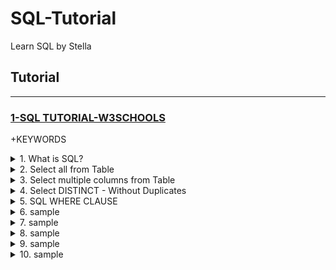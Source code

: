 # SQL-Tutorial
Learn SQL by Stella

## Tutorial

---

### [1-SQL TUTORIAL-W3SCHOOLS](https://www.w3schools.com/sql/)

+KEYWORDS

<details>
    <summary>1. What is SQL?</summary>

```bs
SQL is a standard language for accessing and manipulating databases.
```

```bs
-SQL stands for Structured Query Language
-SQL lets you access and manipulate databases
-SQL became a standard of the American National Standards Institute (ANSI) in 1986, and of the International Organization for Standardization (ISO) in 1987
```

</details>

<details>
    <summary>2. Select all from Table</summary>

```bs
SELECT * FROM Customers;
```

</details>

<details>
    <summary>3. Select multiple columns from Table</summary>

```bs
SELECT CustomerName, City FROM Customers;
```

</details>

<details>
    <summary>4. Select DISTINCT - Without Duplicates</summary>

```bs
SELECT DISTINCT Country FROM Customers;
```

```bs
SELECT COUNT(DISTINCT Country) FROM Customers;
```

</details>

<details>
    <summary>5. SQL WHERE CLAUSE</summary>

```bs
The WHERE Clause is used to filter data. It can be combined with numerical, logical operators and the LIKE, BETWEEN and IN clauses. 

SELECT column1, column2, ...
FROM table_name
WHERE condition;

Operator	Description	Example
=	Equal	
>	Greater than	
<	Less than	
>=	Greater than or equal	
<=	Less than or equal	
<>	Not equal. Note: In some versions of SQL this operator may be written as !=	
BETWEEN	Between a certain range	
LIKE	Search for a pattern	
IN	To specify multiple possible values for a column

## The SQL AND, OR and NOT Operators

The AND operator displays a record if all the conditions separated by AND are TRUE.
The OR operator displays a record if any of the conditions separated by OR is TRUE.
The NOT operator displays a record if the condition(s) is NOT TRUE.

SELECT * FROM Customers
WHERE City='Berlin' OR City='München';

NOTE THAT this examplw also applies to AND & NOT. However, the IN clause is used when you dont want to use multiple OR in the code. The example for NOT is given below.

SELECT * FROM Customers
WHERE NOT Country='Germany';

THEY CAN ALSO BE COMBINED

SELECT * FROM Customers
WHERE Country='Germany' AND (City='Berlin' OR City='München');

SQL ORDER BY and LIMIT KEY WORDS

The ORDER BY keyword sorts the records in ascending order by default. To sort the records in descending order, use the DESC keyword. NOTE THAT multiple columns can be ordered in one code. 
The LIMIT keyword specifies how many of the ordered values to be returned. 

SELECT * FROM Customers
ORDER BY Country ASC, CustomerName DESC;
LIMIT 5

SQL INSERT INTO KEYWORD

It is possible to write the INSERT INTO statement in two ways:
Specify both the column names and the values to be inserted:

INSERT INTO Customers (CustomerName, ContactName, Address, City, PostalCode, Country)
VALUES ('Cardinal', 'Tom B. Erichsen', 'Skagen 21', 'Stavanger', '4006', 'Norway');

One can also INSERT INTO specific columns. However, you must ensure the column position and value to be inserted align. Example is also seen below:
INSERT INTO Customers (CustomerName, City, Country)
VALUES ('Cardinal', 'Stavanger', 'Norway');


SQL NULL VALUES

A field with a NULL value is a field with no value.
If a field in a table is optional, it is possible to insert a new record or update a record without adding a value to this field. Then, the field will be saved with a NULL value.

Note: A NULL value is different from a zero value or a field that contains spaces. A field with a NULL value is one that has been left blank during record creation!
Also important to note that NULL can not be used along with comparison operators. Instead we use the IS NULL and IS NOT NULL syntax to determine if a column or table is NULL or NOT

The IS NULL Operator
The IS NULL operator is used to test for empty values (NULL values).
The following SQL lists all customers with a NULL value in the "Address" field:

Example
SELECT CustomerName, ContactName, Address
FROM Customers
WHERE Address IS NULL;

The IS NOT NULL Operator
The IS NOT NULL operator is used to test for non-empty values (NOT NULL values).
The following SQL lists all customers with a value in the "Address" field:

Example
SELECT CustomerName, ContactName, Address
FROM Customers
WHERE Address IS NOT NULL;

SQL UPDATE STATEMENT

The UPDATE statement is used to modify the existing records in a table.

UPDATE Syntax

UPDATE Customers
SET ContactName = 'Alfred Schmidt', City= 'Frankfurt'
WHERE CustomerID = 1;

Note: Be careful when updating records in a table! Notice the WHERE clause in the UPDATE statement. The WHERE clause specifies which record(s) that should be updated. If you omit the WHERE clause, all records in the table will be updated! It can be used to update single or mutiple columns. 

UPDATE Multiple Records
It is the WHERE clause that determines how many records will be updated.
The following SQL statement will update the ContactName to "Juan" for all records where country is "Mexico":

Example
UPDATE Customers
SET ContactName='Juan'
WHERE Country='Mexico';



Excel -> File -> Export -
```

```bs

```

</details>

<details>
    <summary>6. sample</summary>

```bs

```

```bs

```

</details>

<details>
    <summary>7. sample</summary>

```bs

```

```bs

```

</details>

<details>
    <summary>8. sample</summary>

```bs

```

```bs

```

</details>

<details>
    <summary>9. sample</summary>

```bs

```

```bs

```

</details>

<details>
    <summary>10. sample</summary>

```bs

```

```bs

```

</details>


